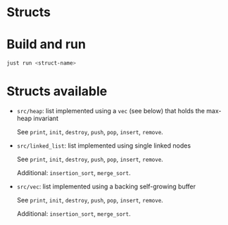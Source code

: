 # Structs

# Build and run

```sh
just run <struct-name>
```

# Structs available

- `src/heap`: list implemented using a `vec` (see below) that holds the max-heap invariant

  See `print`, `init`, `destroy`, `push`, `pop`, `insert`, `remove`.

- `src/linked_list`: list implemented using single linked nodes

  See `print`, `init`, `destroy`, `push`, `pop`, `insert`, `remove`.
  
  Additional: `insertion_sort`, `merge_sort`.

- `src/vec`: list implemented using a backing self-growing buffer
  
  See `print`, `init`, `destroy`, `push`, `pop`, `insert`, `remove`.
  
  Additional: `insertion_sort`, `merge_sort`.
